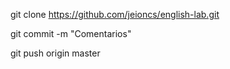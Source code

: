 
git clone https://github.com/jeioncs/english-lab.git

git commit -m "Comentarios"

git push origin master

